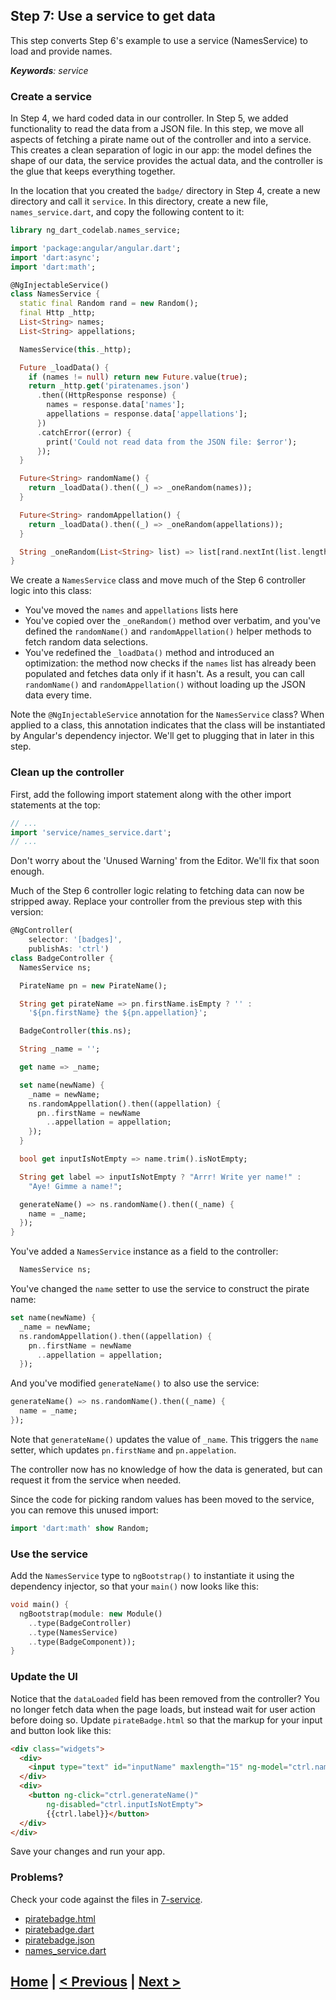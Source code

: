 ## Step 7: Use a service to get data

This step converts Step 6's example to use a service
(NamesService) to load and provide names.

_**Keywords**: service_

### Create a service

In Step 4, we hard coded data in our controller. In Step 5, we added
functionality to read the data from a JSON file. In this step, we move all
aspects of fetching a pirate name out of the controller and into a service.
This creates a clean separation of logic in our app: the model defines the
shape of our data, the service provides the actual data, and the controller is
the glue that keeps everything together.

In the location that you created the `badge/` directory in Step 4, create a
new directory and call it `service`. In this directory, create a new file,
`names_service.dart`, and copy the following content to it:

```Dart
library ng_dart_codelab.names_service;

import 'package:angular/angular.dart';
import 'dart:async';
import 'dart:math';

@NgInjectableService()
class NamesService {
  static final Random rand = new Random();
  final Http _http;
  List<String> names;
  List<String> appellations;

  NamesService(this._http);

  Future _loadData() {
    if (names != null) return new Future.value(true);
    return _http.get('piratenames.json')
      .then((HttpResponse response) {
        names = response.data['names'];
        appellations = response.data['appellations'];
      })
      .catchError((error) {
        print('Could not read data from the JSON file: $error');
      });
  }

  Future<String> randomName() {
    return _loadData().then((_) => _oneRandom(names));
  }

  Future<String> randomAppellation() {
    return _loadData().then((_) => _oneRandom(appellations));
  }

  String _oneRandom(List<String> list) => list[rand.nextInt(list.length)];
}
```

We create a `NamesService` class and move much of the Step 6 controller logic
into this class:

* You've moved the `names` and `appellations` lists here
* You've copied over the `_oneRandom()` method over verbatim, and you've
defined the `randomName()` and `randomAppellation()` helper methods to fetch
random data selections.
* You've redefined the `_loadData()` method and introduced an optimization:
the method now checks if the `names` list has already been populated and
fetches data only if it hasn't. As a result, you can call `randomName()` and
`randomAppellation()` without loading up the JSON data every time.

Note the `@NgInjectableService` annotation for the `NamesService` class? When
applied to a class, this annotation indicates that the class will be
instantiated by Angular's dependency injector. We'll get to plugging that in
later in this step.


### Clean up the controller

First, add the following import statement along with the other import statements
at the top:

```Dart
// ...
import 'service/names_service.dart';
// ...
```

Don't worry about the 'Unused Warning' from the Editor. We'll fix that soon
enough.

Much of the Step 6 controller logic relating to fetching data can now be
stripped away. Replace your controller from the previous step with this
version:

```Dart
@NgController(
    selector: '[badges]',
    publishAs: 'ctrl')
class BadgeController {
  NamesService ns;

  PirateName pn = new PirateName();

  String get pirateName => pn.firstName.isEmpty ? '' :
    '${pn.firstName} the ${pn.appellation}';

  BadgeController(this.ns);

  String _name = '';

  get name => _name;

  set name(newName) {
    _name = newName;
    ns.randomAppellation().then((appellation) {
      pn..firstName = newName
        ..appellation = appellation;
    });
  }

  bool get inputIsNotEmpty => name.trim().isNotEmpty;

  String get label => inputIsNotEmpty ? "Arrr! Write yer name!" :
    "Aye! Gimme a name!";

  generateName() => ns.randomName().then((_name) {
    name = _name;
  });
}
```
You've added a `NamesService` instance as a field to the controller:

```Dart
  NamesService ns;
```

You've changed the `name` setter to use the service to construct the pirate
name:

```Dart
set name(newName) {
  _name = newName;
  ns.randomAppellation().then((appellation) {
    pn..firstName = newName
      ..appellation = appellation;
  });
```

And you've modified `generateName()` to also use the service:

```Dart
generateName() => ns.randomName().then((_name) {
  name = _name;
});
```

Note that `generateName()` updates the value of `_name`. This triggers the
`name` setter, which updates `pn.firstName` and `pn.appelation`.

The controller now has no knowledge of how the data is generated, but can
request it from the service when needed.

Since the code for picking random values has been moved to the service, you
can remove this unused import:

```Dart
import 'dart:math' show Random;
```

### Use the service

Add the `NamesService` type to `ngBootstrap()` to instantiate it using the
dependency injector, so that your `main()` now looks like this:

```Dart
void main() {
  ngBootstrap(module: new Module()
    ..type(BadgeController)
    ..type(NamesService)
    ..type(BadgeComponent));
}
```

### Update the UI

Notice that the `dataLoaded` field has been removed from the controller? You no
longer fetch data when the page loads, but instead wait for user action before
doing so. Update `pirateBadge.html` so that the markup for your input and
button look like this:

```HTML
<div class="widgets">
  <div>
    <input type="text" id="inputName" maxlength="15" ng-model="ctrl.name">
  </div>
  <div>
    <button ng-click="ctrl.generateName()"
        ng-disabled="ctrl.inputIsNotEmpty">
        {{ctrl.label}}</button>
  </div>
</div>
```

Save your changes and run your app.

### Problems?
Check your code against the files in [7-service](../web/7-service).
- [piratebadge.html](../web/7-service/piratebadge.html)
- [piratebadge.dart](../web/7-service/piratebadge.dart)
- [piratebadge.json](../web/7-service/piratenames.json)
- [names_service.dart](../web/7-service/service/names_service.dart)

## [Home](../README.md) | [< Previous](step-6.md) | [Next >](step-8.md)


